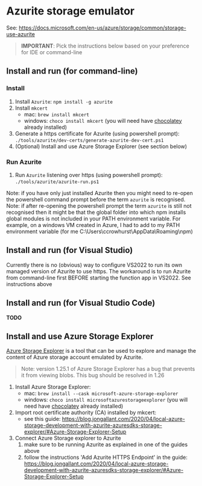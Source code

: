 # Azurite storage emulator

See: <https://docs.microsoft.com/en-us/azure/storage/common/storage-use-azurite>

> **IMPORTANT**: Pick the instructions below based on your preference for IDE or command-line

## Install and run (for command-line)

### Install

1. Install `Azurite`: `npm install -g azurite`
2. Install `mkcert`
   * mac: `brew install mkcert`
   * windows: `choco install mkcert` (you will need have [chocolatey](https://chocolatey.org/install) already installed)
3. Generate a https certificate for Azurite (using powershell prompt): `./tools/azurite/dev-certs/generate-azurite-dev-cert.ps1`
4. (Optional) Install and use Azure Storage Explorer (see section below)

### Run Azurite

1. Run `Azurite` listening over https (using powershell prompt): `./tools/azurite/azurite-run.ps1`

Note: if you have only just installed Azurite then you might need to re-open the powershell command prompt before the term `azurite` is recognised.
Note: if after re-opening the powershell prompt the term `azurite` is still not recognised then it might be that the global folder into which
npm installs global modules is not included in your PATH environment variable. For example, on a windows VM created in Azure, I had to add to my PATH
environment variable (for me C:\Users\ccrowhurst\AppData\Roaming\npm)


## Install and run (for Visual Studio)

Currently there is no (obvious) way to configure VS2022 to run its own managed version of Azurite to use https. The workaround is to run Azurite
from command-line first BEFORE starting the function app in VS2022. See instructions above


## Install and run (for Visual Studio Code)

**TODO**


## Install and use Azure Storage Explorer

[Azure Storage Explorer](https://azure.microsoft.com/en-us/products/storage/storage-explorer/) is a tool that can be used to explore and manage the content of Azure storage account emulated by Azurite.

> Note: version 1.25.1 of Azure Storage Explorer has a bug that prevents it from viewing blobs. This bug should be resolved in 1.26

1. Install Azure Storage Explorer:
   * mac: `brew install --cask microsoft-azure-storage-explorer`
   * windows: `choco install microsoftazurestorageexplorer` (you will need have [chocolatey](https://chocolatey.org/install) already installed)
2. Import root certificate authority (CA) installed by mkcert:
   * see this guide: <https://blog.jongallant.com/2020/04/local-azure-storage-development-with-azurite-azuresdks-storage-explorer/#Azure-Storage-Explorer-Setup>
3. Connect Azure Storage explorer to Azurite
   1. make sure to be running Azurite as explained in one of the guides above
   2. follow the instructions 'Add Azurite HTTPS Endpoint' in the guide: <https://blog.jongallant.com/2020/04/local-azure-storage-development-with-azurite-azuresdks-storage-explorer/#Azure-Storage-Explorer-Setup>

